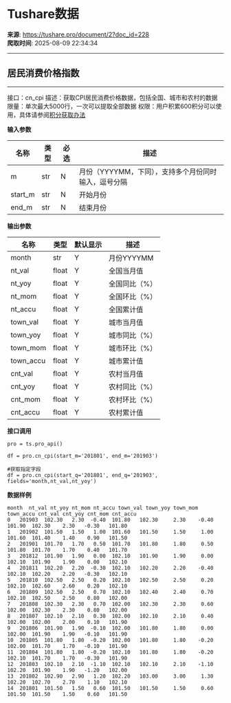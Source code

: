 # Tushare数据

**来源**: https://tushare.pro/document/2?doc_id=228  
**爬取时间**: 2025-08-09 22:34:34

---

## 居民消费价格指数

---

接口：cn\_cpi
描述：获取CPI居民消费价格数据，包括全国、城市和农村的数据
限量：单次最大5000行，一次可以提取全部数据
权限：用户积累600积分可以使用，具体请参阅[积分获取办法](https://tushare.pro/document/1?doc_id=13)

**输入参数**

| 名称 | 类型 | 必选 | 描述 |
| --- | --- | --- | --- |
| m | str | N | 月份（YYYYMM，下同），支持多个月份同时输入，逗号分隔 |
| start\_m | str | N | 开始月份 |
| end\_m | str | N | 结束月份 |

**输出参数**

| 名称 | 类型 | 默认显示 | 描述 |
| --- | --- | --- | --- |
| month | str | Y | 月份YYYYMM |
| nt\_val | float | Y | 全国当月值 |
| nt\_yoy | float | Y | 全国同比（%） |
| nt\_mom | float | Y | 全国环比（%） |
| nt\_accu | float | Y | 全国累计值 |
| town\_val | float | Y | 城市当月值 |
| town\_yoy | float | Y | 城市同比（%） |
| town\_mom | float | Y | 城市环比（%） |
| town\_accu | float | Y | 城市累计值 |
| cnt\_val | float | Y | 农村当月值 |
| cnt\_yoy | float | Y | 农村同比（%） |
| cnt\_mom | float | Y | 农村环比（%） |
| cnt\_accu | float | Y | 农村累计值 |

**接口调用**

```
pro = ts.pro_api()

df = pro.cn_cpi(start_m='201801', end_m='201903')

#获取指定字段
df = pro.cn_cpi(start_q='201801', end_q='201903', fields='month,nt_val,nt_yoy')
```

**数据样例**

```
month  nt_val nt_yoy nt_mom nt_accu town_val town_yoy town_mom town_accu cnt_val cnt_yoy cnt_mom cnt_accu
0   201903  102.30   2.30  -0.40  101.80   102.30     2.30    -0.40    101.90  102.30    2.30   -0.30   101.80
1   201902  101.50   1.50   1.00  101.60   101.50     1.50     1.00    101.60  101.40    1.40    0.90   101.50
2   201901  101.70   1.70   0.50  101.70   101.80     1.80     0.50    101.80  101.70    1.70    0.40   101.70
3   201812  101.90   1.90   0.00  102.10   101.90     1.90     0.00    102.10  101.90    1.90    0.00   102.10
4   201811  102.20   2.20  -0.30  102.10   102.20     2.20    -0.40    102.10  102.20    2.20   -0.30   102.10
5   201810  102.50   2.50   0.20  102.10   102.50     2.50     0.20    102.10  102.60    2.60    0.20   102.10
6   201809  102.50   2.50   0.70  102.10   102.40     2.40     0.70    102.10  102.50    2.50    0.80   102.00
7   201808  102.30   2.30   0.70  102.00   102.30     2.30     0.60    102.00  102.30    2.30    0.80   102.00
8   201807  102.10   2.10   0.30  102.00   102.10     2.10     0.40    102.00  102.00    2.00    0.10   101.90
9   201806  101.90   1.90  -0.10  102.00   101.80     1.80     0.00    102.00  101.90    1.90   -0.10   101.90
10  201805  101.80   1.80  -0.20  102.00   101.80     1.80    -0.20    102.00  101.70    1.70   -0.10   101.90
11  201804  101.80   1.80  -0.20  102.10   101.80     1.80    -0.20    102.10  101.70    1.70   -0.30   101.90
12  201803  102.10   2.10  -1.10  102.10   102.10     2.10    -1.10    102.20  101.90    1.90   -1.20   102.00
13  201802  102.90   2.90   1.20  102.20   103.00     3.00     1.30    102.20  102.70    2.70    1.10   102.10
14  201801  101.50   1.50   0.60  101.50   101.50     1.50     0.60    101.50  101.50    1.50    0.60   101.50
```
